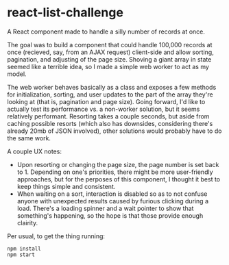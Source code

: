 # react-list-challenge
A React component made to handle a silly number of records at once.

The goal was to build a component that could handle 100,000 records at once (recieved, say, from an AJAX request) client-side and allow sorting, pagination, and adjusting of the page size. Shoving a giant array in state seemed like a terrible idea, so I made a simple web worker to act as my model. 

The web worker behaves basically as a class and exposes a few methods for initialization, sorting, and user updates to the part of the array they're looking at (that is, pagination and page size). Going forward, I'd like to actually test its performance vs. a non-worker solution, but it seems relatively performant. Resorting takes a couple seconds, but aside from caching possible resorts (which also has downsides, considering there's already 20mb of JSON involved), other solutions would probably have to do the same work.

A couple UX notes: 
* Upon resorting or changing the page size, the page number is set back to 1. Depending on one's priorities, there might be more user-friendly approaches, but for the perposes of this component, I thought it best to keep things simple and consistent.
* When waiting on a sort, interaction is disabled so as to not confuse anyone with unexpected results caused by furious clicking during a load. There's a loading spinner and a wait pointer to show that something's happening, so the hope is that those provide enough clairity. 

Per usual, to get the thing running:
```
npm install
npm start
```
